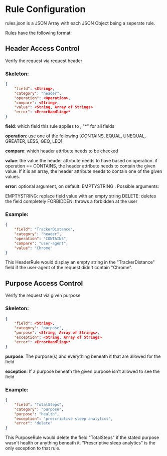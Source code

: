 # Rule Configuration

rules.json is a JSON Array with each JSON Object being a seperate rule.

Rules have the following format:

## Header Access Control
Verify the request via request header

### Skeleton:
```json
{
    "field": <String>,
    "category": "header",
    "operation": <Operation>,
    "compare": <String>,
    "value": <String, Array of Strings>
    "error": <ErrorHandling>*
}
```

**field**: which field this rule applies to , "*" for all fields

**operation**: use one of the following [CONTAINS, EQUAL, UNEQUAL, GREATER, LESS, GEQ, LEQ]

**compare**: which header attribute needs to be checked

**value**: the value the header attribute needs to have based on operation. if operation == CONTAINS, the header attribute needs to contain the given value. If it is an array, the header attribute needs to contain one of the given values.

**error**: optional argument, on default: EMPTYSTRING . Possible arguments:

EMPTYSTRING: replace field value with an empty string
DELETE: deletes the field completely
FORBIDDEN: throws a forbidden at the user

### Example:
```json
{
    "field": "TrackerDistance",
    "category": "header",
    "operation": "CONTAINS",
    "compare": "user-agent",
    "value": "Chrome"
}
```

This HeaderRule would display an empty string in the "TrackerDistance" field if the user-agent of the request didn't contain "Chrome".

## Purpose Access Control
Verify the request via given purpose

### Skeleton:
```json
{
    "field": <String>,
    "category": "purpose",
    "purpose": <String, Array of Strings>,
    "exception": <String, Array of Strings>
    "error": <ErrorHandling>*
}
```

**purpose**: The purpose(s) and everything beneath it that are allowed for the field

**exception**: If a purpose beneath the given purpose isn't allowed to see the field

### Example:
```json
{
    "field": "TotalSteps",
    "category": "purpose",
    "purpose": "health",
    "exception": "prescriptive sleep analytics",
    "error": "delete"
}
```

This PurposeRule would delete the field "TotalSteps" if the stated purpose wasn't health or anything beneath it. "Prescriptive sleep analytics" is the only exception to that rule.
